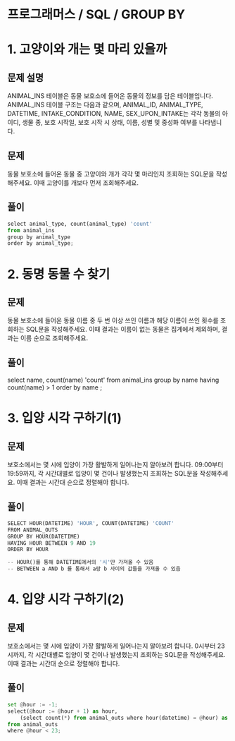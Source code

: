# 프로그래머스 / SQL / GROUP BY

# 1. 고양이와 개는 몇 마리 있을까
## 문제 설명
ANIMAL_INS 테이블은 동물 보호소에 들어온 동물의 정보를 담은 테이블입니다. ANIMAL_INS 테이블 구조는 다음과 같으며, ANIMAL_ID, ANIMAL_TYPE, DATETIME, INTAKE_CONDITION, NAME, SEX_UPON_INTAKE는 각각 동물의 아이디, 생물 종, 보호 시작일, 보호 시작 시 상태, 이름, 성별 및 중성화 여부를 나타냅니다.
## 문제
동물 보호소에 들어온 동물 중 고양이와 개가 각각 몇 마리인지 조회하는 SQL문을 작성해주세요. 이때 고양이를 개보다 먼저 조회해주세요.
## 풀이


```python
select animal_type, count(animal_type) 'count'
from animal_ins
group by animal_type
order by animal_type;
```

# 2. 동명 동물 수 찾기
## 문제
동물 보호소에 들어온 동물 이름 중 두 번 이상 쓰인 이름과 해당 이름이 쓰인 횟수를 조회하는 SQL문을 작성해주세요. 이때 결과는 이름이 없는 동물은 집계에서 제외하며, 결과는 이름 순으로 조회해주세요.
## 풀이

select name, count(name) 'count'
from animal_ins
group by name
having count(name) > 1
order by name ;

# 3. 입양 시각 구하기(1)
## 문제
보호소에서는 몇 시에 입양이 가장 활발하게 일어나는지 알아보려 합니다. 09:00부터 19:59까지, 각 시간대별로 입양이 몇 건이나 발생했는지 조회하는 SQL문을 작성해주세요. 이때 결과는 시간대 순으로 정렬해야 합니다.
## 풀이


```python
SELECT HOUR(DATETIME) 'HOUR', COUNT(DATETIME) 'COUNT'
FROM ANIMAL_OUTS
GROUP BY HOUR(DATETIME)
HAVING HOUR BETWEEN 9 AND 19
ORDER BY HOUR

-- HOUR()를 통해 DATETIME에서의 '시'만 가져올 수 있음
-- BETWEEN a AND b 를 통해서 a랑 b 사이의 값들을 가져올 수 있음
```

# 4. 입양 시각 구하기(2)
## 문제
보호소에서는 몇 시에 입양이 가장 활발하게 일어나는지 알아보려 합니다. 0시부터 23시까지, 각 시간대별로 입양이 몇 건이나 발생했는지 조회하는 SQL문을 작성해주세요. 이때 결과는 시간대 순으로 정렬해야 합니다.
## 풀이


```python
set @hour := -1;
select(@hour := @hour + 1) as hour,
    (select count(*) from animal_outs where hour(datetime) = @hour) as count
from animal_outs
where @hour < 23;
```
